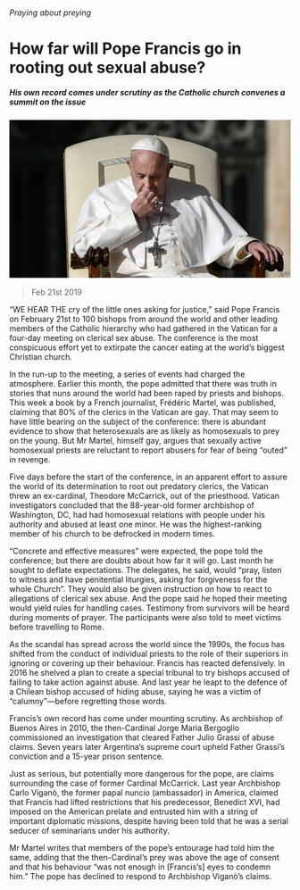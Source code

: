 ###### Praying about preying

# How far will Pope Francis go in rooting out sexual abuse? 

##### His own record comes under scrutiny as the Catholic church convenes a summit on the issue 

![image](images/20190223_eup501.jpg) 

> Feb 21st 2019 

“WE HEAR THE cry of the little ones asking for justice,” said Pope Francis on February 21st to 100 bishops from around the world and other leading members of the Catholic hierarchy who had gathered in the Vatican for a four-day meeting on clerical sex abuse. The conference is the most conspicuous effort yet to extirpate the cancer eating at the world’s biggest Christian church. 

In the run-up to the meeting, a series of events had charged the atmosphere. Earlier this month, the pope admitted that there was truth in stories that nuns around the world had been raped by priests and bishops. This week a book by a French journalist, Frédéric Martel, was published, claiming that 80% of the clerics in the Vatican are gay. That may seem to have little bearing on the subject of the conference: there is abundant evidence to show that heterosexuals are as likely as homosexuals to prey on the young. But Mr Martel, himself gay, argues that sexually active homosexual priests are reluctant to report abusers for fear of being “outed” in revenge. 

Five days before the start of the conference, in an apparent effort to assure the world of its determination to root out predatory clerics, the Vatican threw an ex-cardinal, Theodore McCarrick, out of the priesthood. Vatican investigators concluded that the 88-year-old former archbishop of Washington, DC, had had homosexual relations with people under his authority and abused at least one minor. He was the highest-ranking member of his church to be defrocked in modern times. 

“Concrete and effective measures” were expected, the pope told the conference; but there are doubts about how far it will go. Last month he sought to deflate expectations. The delegates, he said, would “pray, listen to witness and have penitential liturgies, asking for forgiveness for the whole Church”. They would also be given instruction on how to react to allegations of clerical sex abuse. And the pope said he hoped their meeting would yield rules for handling cases. Testimony from survivors will be heard during moments of prayer. The participants were also told to meet victims before travelling to Rome. 

As the scandal has spread across the world since the 1990s, the focus has shifted from the conduct of individual priests to the role of their superiors in ignoring or covering up their behaviour. Francis has reacted defensively. In 2016 he shelved a plan to create a special tribunal to try bishops accused of failing to take action against abuse. And last year he leapt to the defence of a Chilean bishop accused of hiding abuse, saying he was a victim of “calumny”—before regretting those words. 

Francis’s own record has come under mounting scrutiny. As archbishop of Buenos Aires in 2010, the then-Cardinal Jorge Maria Bergoglio commissioned an investigation that cleared Father Julio Grassi of abuse claims. Seven years later Argentina’s supreme court upheld Father Grassi’s conviction and a 15-year prison sentence. 

Just as serious, but potentially more dangerous for the pope, are claims surrounding the case of former Cardinal McCarrick. Last year Archbishop Carlo Viganò, the former papal nuncio (ambassador) in America, claimed that Francis had lifted restrictions that his predecessor, Benedict XVI, had imposed on the American prelate and entrusted him with a string of important diplomatic missions, despite having been told that he was a serial seducer of seminarians under his authority. 

Mr Martel writes that members of the pope’s entourage had told him the same, adding that the then-Cardinal’s prey was above the age of consent and that his behaviour “was not enough in [Francis’s] eyes to condemn him.” The pope has declined to respond to Archbishop Viganò’s claims. 

